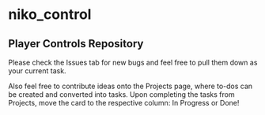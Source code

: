 # niko_control

## Player Controls Repository

Please check the Issues tab for new bugs and feel free to pull them down as your current task.

Also feel free to contribute ideas onto the Projects page, where to-dos can be created and converted into tasks. Upon completing the tasks from Projects, move the card to the respective column: In Progress or Done!
